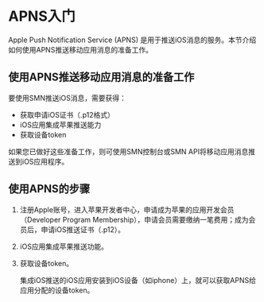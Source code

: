 # APNS入门<a name="ZH-CN_TOPIC_0117601020"></a>

Apple Push Notification Service \(APNS\) 是用于推送iOS消息的服务。本节介绍如何使用APNS推送移动应用消息的准备工作。

## 使用APNS推送移动应用消息的准备工作<a name="section266667193418"></a>

要使用SMN推送iOS消息，需要获得：

-   获取申请iOS证书（.p12格式）
-   iOS应用集成苹果推送能力
-   获取设备token

如果您已做好这些准备工作，则可使用SMN控制台或SMN API将移动应用消息推送到iOS应用程序。

## 使用APNS的步骤<a name="section109741514173811"></a>

1.  注册Apple账号，进入苹果开发者中心，申请成为苹果的应用开发会员（Developer Program Membership），申请会员需要缴纳一笔费用；成为会员后，申请iOS推送证书（.p12）。
2.  iOS应用集成苹果推送功能。
3.  获取设备token。

    集成iOS推送的iOS应用安装到iOS设备（如iphone）上，就可以获取APNS给应用分配的设备token。


